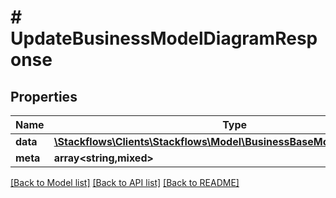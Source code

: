 # # UpdateBusinessModelDiagramResponse

## Properties

Name | Type | Description | Notes
------------ | ------------- | ------------- | -------------
**data** | [**\Stackflows\Clients\Stackflows\Model\BusinessBaseModelDiagramModel**](BusinessBaseModelDiagramModel.md) |  | [optional]
**meta** | **array<string,mixed>** |  | [optional]

[[Back to Model list]](../../README.md#models) [[Back to API list]](../../README.md#endpoints) [[Back to README]](../../README.md)
